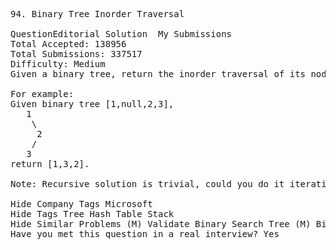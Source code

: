 <pre>
94. Binary Tree Inorder Traversal  

QuestionEditorial Solution  My Submissions
Total Accepted: 138956
Total Submissions: 337517
Difficulty: Medium
Given a binary tree, return the inorder traversal of its nodes' values.

For example:
Given binary tree [1,null,2,3],
   1
    \
     2
    /
   3
return [1,3,2].

Note: Recursive solution is trivial, could you do it iteratively?

Hide Company Tags Microsoft
Hide Tags Tree Hash Table Stack
Hide Similar Problems (M) Validate Binary Search Tree (M) Binary Tree Preorder Traversal (H) Binary Tree Postorder Traversal (M) Binary Search Tree Iterator (M) Kth Smallest Element in a BST (H) Closest Binary Search Tree Value II (M) Inorder Successor in BST
Have you met this question in a real interview? Yes  
</pre>
